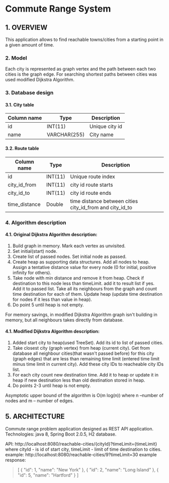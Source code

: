 # Commute Range System

## 1.   OVERVIEW
This application allows to find reachable towns/cities from a starting point in a given amount of time.

### 2.	Model

Each city is represented as graph vertex and the path between each two cities is the graph edge.
For searching shortest paths between cities was used modified Dijkstra Algorithm.

### 3.	Database design
#### 3.1.	City table
| Column name | Type | Description |
| ------ | ------ | ------ |
| id|	INT(11)|	Unique city id|
|name|	VARCHAR(255)|	City name|

#### 3.2. Route table
| Column name | Type  | Description |
| ------ | ------ | ------ |
|id|	INT(11)|	Unique route index|
|city_id_from|	INT(11)|	city id route starts|
|city_id_to|	INT(11)|city id route ends|
|time_distance|	Double|	time distance between cities city_id_from and city_id_to|


### 4.	Algorithm description

#### 4.1. Original Dijkstra Algorithm description:

1. Build graph in memory.  Mark each vertex as unvisited.
2. Set initial(start) node. 
3. Create list of passed nodes. Set initial node as passed.
4. Create heap as supporting data structures. Add all nodes to heap. Assign a tentative distance value for every node (0 for initial, positive infinity for others).
5. Take node with min distance and remove it from heap. Check if destination to this node less than timeLimit. add it to result list if yes. Add it to passed list. Take all its neighbours from the graph and count time destination for each of them. Update heap (update time destination for nodes if it less than value in heap).
6. Do point 5 until heap is not empty.

For memory savings, in modified Dijkstra Algorithm graph isn't building in memory, but all neighbours takes directly from database.

#### 4.1. Modified Dijkstra Algorithm description:

1. Added start city to heap(used TreeSet). Add its id to list of passed cities.
2. Take closest city (graph vertex) from heap (current city). Get from database all neighbour cities(that wasn't passed before) for this city (graph edges) that are less than remaining time limit (entered time limit minus time limit in current city). Add these city IDs to reacheable city IDs list.
3. For each city count new destination time. Add it to heap or update it in heap if new destination less than old destination stored in heap.
4. Do points 2-3 until heap is not empty.

Asymptotic upper bound of the algorithm is O(m log(n)) where n –number of nodes and m – number of edges.


## 5.	ARCHITECTURE
Commute range problem application designed as REST API application.
Technologies: java 8, Spring Boot 2.0.5, H2 database.

API: http://localhost:8080/reachable-cities/{cityId}?timeLimit={timeLimit}
where cityId - is id of start city, timeLimit - limit of time destination to cities.
example: 
http://localhost:8080/reachable-cities/9?timeLimit=30
example response:

>[
>    {
>        "id": 1,
>        "name": "New York"
>    },
>    {
>        "id": 2,
>        "name": "Long Island"
>    },
>    {
>        "id": 5,
>        "name": "Hartford"
>    }
>]